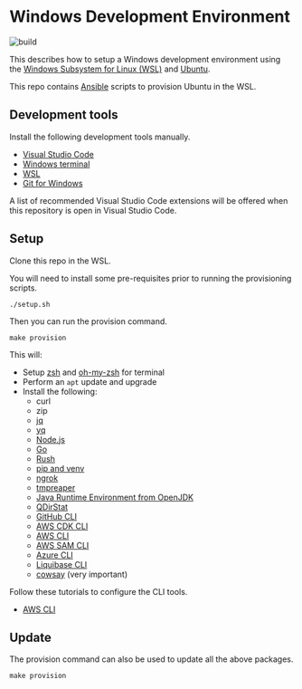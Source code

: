 # Windows Development Environment

![build](https://github.com/conradhodge/win-dev/workflows/CI/badge.svg)

This describes how to setup a Windows development environment using the [Windows Subsystem for Linux (WSL)](https://docs.microsoft.com/en-us/windows/wsl/about) and [Ubuntu](https://ubuntu.com/).

This repo contains [Ansible](https://www.ansible.com/) scripts to provision Ubuntu in the WSL.

## Development tools

Install the following development tools manually.

- [Visual Studio Code](https://code.visualstudio.com/)
- [Windows terminal](https://github.com/microsoft/terminal)
- [WSL](https://learn.microsoft.com/en-us/windows/wsl/install)
- [Git for Windows](https://gitforwindows.org/)

A list of recommended Visual Studio Code extensions will be offered when this repository is open in Visual Studio Code.

## Setup

Clone this repo in the WSL.

You will need to install some pre-requisites prior to running the provisioning scripts.

```shell
./setup.sh
```

Then you can run the provision command.

```shell
make provision
```

This will:

- Setup [zsh](https://www.zsh.org/) and [oh-my-zsh](https://ohmyz.sh/) for terminal
- Perform an `apt` update and upgrade
- Install the following:
  - curl
  - zip
  - [jq](https://stedolan.github.io/jq/)
  - [yq](https://mikefarah.gitbook.io/yq/)
  - [Node.js](https://github.com/nodesource/distributions/blob/master/README.md#installation-instructions)
  - [Go](https://golang.org/)
  - [Rush](https://rushjs.io/pages/intro/welcome/)
  - [pip and venv](https://docs.microsoft.com/en-us/windows/python/web-frameworks#install-python-pip-and-venv)
  - [ngrok](https://ngrok.com/)
  - [tmpreaper](https://manpages.ubuntu.com/manpages/focal/man8/tmpreaper.8.html)
  - [Java Runtime Environment from OpenJDK](https://ubuntu.com/tutorials/install-jre#1-overview)
  - [QDirStat](https://github.com/shundhammer/qdirstat)
  - [GitHub CLI](https://cli.github.com/)
  - [AWS CDK CLI](https://github.com/aws/aws-cdk)
  - [AWS CLI](https://aws.amazon.com/cli/)
  - [AWS SAM CLI](https://docs.aws.amazon.com/serverless-application-model/latest/developerguide/what-is-sam.html)
  - [Azure CLI](https://docs.microsoft.com/en-us/cli/azure/)
  - [Liquibase CLI](https://www.liquibase.org/)
  - [cowsay](https://en.wikipedia.org/wiki/Cowsay) (very important)

Follow these tutorials to configure the CLI tools.

- [AWS CLI](https://docs.aws.amazon.com/cli/latest/userguide/cli-chap-configure.html)

## Update

The provision command can also be used to update all the above packages.

```shell
make provision
```
